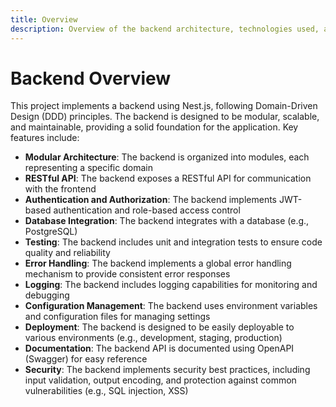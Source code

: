 ```yaml
---
title: Overview
description: Overview of the backend architecture, technologies used, and key features.
---
```


# Backend Overview
This project implements a backend using Nest.js, following Domain-Driven Design (DDD) principles. The backend is designed to be modular, scalable, and maintainable, providing a solid foundation for the
application. Key features include:
- **Modular Architecture**: The backend is organized into modules, each representing a specific domain
- **RESTful API**: The backend exposes a RESTful API for communication with the frontend
- **Authentication and Authorization**: The backend implements JWT-based authentication and role-based access control
- **Database Integration**: The backend integrates with a database (e.g., PostgreSQL)
- **Testing**: The backend includes unit and integration tests to ensure code quality and reliability
- **Error Handling**: The backend implements a global error handling mechanism to provide consistent error responses
- **Logging**: The backend includes logging capabilities for monitoring and debugging
- **Configuration Management**: The backend uses environment variables and configuration files for managing settings
- **Deployment**: The backend is designed to be easily deployable to various environments (e.g., development, staging, production)
- **Documentation**: The backend API is documented using OpenAPI (Swagger) for easy reference
- **Security**: The backend implements security best practices, including input validation, output encoding, and protection against common vulnerabilities (e.g., SQL injection, XSS)
